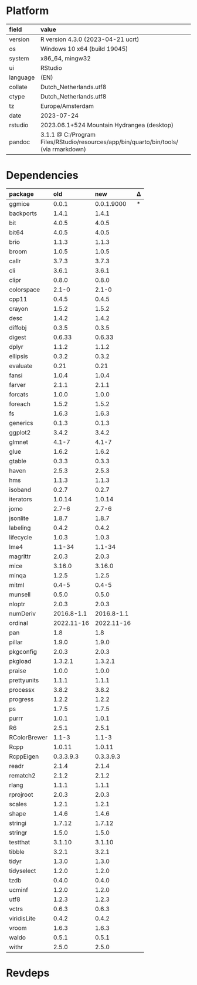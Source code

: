 # Platform

|field    |value                                                                                |
|:--------|:------------------------------------------------------------------------------------|
|version  |R version 4.3.0 (2023-04-21 ucrt)                                                    |
|os       |Windows 10 x64 (build 19045)                                                         |
|system   |x86_64, mingw32                                                                      |
|ui       |RStudio                                                                              |
|language |(EN)                                                                                 |
|collate  |Dutch_Netherlands.utf8                                                               |
|ctype    |Dutch_Netherlands.utf8                                                               |
|tz       |Europe/Amsterdam                                                                     |
|date     |2023-07-24                                                                           |
|rstudio  |2023.06.1+524 Mountain Hydrangea (desktop)                                           |
|pandoc   |3.1.1 @ C:/Program Files/RStudio/resources/app/bin/quarto/bin/tools/ (via rmarkdown) |

# Dependencies

|package      |old        |new        |Δ  |
|:------------|:----------|:----------|:--|
|ggmice       |0.0.1      |0.0.1.9000 |*  |
|backports    |1.4.1      |1.4.1      |   |
|bit          |4.0.5      |4.0.5      |   |
|bit64        |4.0.5      |4.0.5      |   |
|brio         |1.1.3      |1.1.3      |   |
|broom        |1.0.5      |1.0.5      |   |
|callr        |3.7.3      |3.7.3      |   |
|cli          |3.6.1      |3.6.1      |   |
|clipr        |0.8.0      |0.8.0      |   |
|colorspace   |2.1-0      |2.1-0      |   |
|cpp11        |0.4.5      |0.4.5      |   |
|crayon       |1.5.2      |1.5.2      |   |
|desc         |1.4.2      |1.4.2      |   |
|diffobj      |0.3.5      |0.3.5      |   |
|digest       |0.6.33     |0.6.33     |   |
|dplyr        |1.1.2      |1.1.2      |   |
|ellipsis     |0.3.2      |0.3.2      |   |
|evaluate     |0.21       |0.21       |   |
|fansi        |1.0.4      |1.0.4      |   |
|farver       |2.1.1      |2.1.1      |   |
|forcats      |1.0.0      |1.0.0      |   |
|foreach      |1.5.2      |1.5.2      |   |
|fs           |1.6.3      |1.6.3      |   |
|generics     |0.1.3      |0.1.3      |   |
|ggplot2      |3.4.2      |3.4.2      |   |
|glmnet       |4.1-7      |4.1-7      |   |
|glue         |1.6.2      |1.6.2      |   |
|gtable       |0.3.3      |0.3.3      |   |
|haven        |2.5.3      |2.5.3      |   |
|hms          |1.1.3      |1.1.3      |   |
|isoband      |0.2.7      |0.2.7      |   |
|iterators    |1.0.14     |1.0.14     |   |
|jomo         |2.7-6      |2.7-6      |   |
|jsonlite     |1.8.7      |1.8.7      |   |
|labeling     |0.4.2      |0.4.2      |   |
|lifecycle    |1.0.3      |1.0.3      |   |
|lme4         |1.1-34     |1.1-34     |   |
|magrittr     |2.0.3      |2.0.3      |   |
|mice         |3.16.0     |3.16.0     |   |
|minqa        |1.2.5      |1.2.5      |   |
|mitml        |0.4-5      |0.4-5      |   |
|munsell      |0.5.0      |0.5.0      |   |
|nloptr       |2.0.3      |2.0.3      |   |
|numDeriv     |2016.8-1.1 |2016.8-1.1 |   |
|ordinal      |2022.11-16 |2022.11-16 |   |
|pan          |1.8        |1.8        |   |
|pillar       |1.9.0      |1.9.0      |   |
|pkgconfig    |2.0.3      |2.0.3      |   |
|pkgload      |1.3.2.1    |1.3.2.1    |   |
|praise       |1.0.0      |1.0.0      |   |
|prettyunits  |1.1.1      |1.1.1      |   |
|processx     |3.8.2      |3.8.2      |   |
|progress     |1.2.2      |1.2.2      |   |
|ps           |1.7.5      |1.7.5      |   |
|purrr        |1.0.1      |1.0.1      |   |
|R6           |2.5.1      |2.5.1      |   |
|RColorBrewer |1.1-3      |1.1-3      |   |
|Rcpp         |1.0.11     |1.0.11     |   |
|RcppEigen    |0.3.3.9.3  |0.3.3.9.3  |   |
|readr        |2.1.4      |2.1.4      |   |
|rematch2     |2.1.2      |2.1.2      |   |
|rlang        |1.1.1      |1.1.1      |   |
|rprojroot    |2.0.3      |2.0.3      |   |
|scales       |1.2.1      |1.2.1      |   |
|shape        |1.4.6      |1.4.6      |   |
|stringi      |1.7.12     |1.7.12     |   |
|stringr      |1.5.0      |1.5.0      |   |
|testthat     |3.1.10     |3.1.10     |   |
|tibble       |3.2.1      |3.2.1      |   |
|tidyr        |1.3.0      |1.3.0      |   |
|tidyselect   |1.2.0      |1.2.0      |   |
|tzdb         |0.4.0      |0.4.0      |   |
|ucminf       |1.2.0      |1.2.0      |   |
|utf8         |1.2.3      |1.2.3      |   |
|vctrs        |0.6.3      |0.6.3      |   |
|viridisLite  |0.4.2      |0.4.2      |   |
|vroom        |1.6.3      |1.6.3      |   |
|waldo        |0.5.1      |0.5.1      |   |
|withr        |2.5.0      |2.5.0      |   |

# Revdeps

